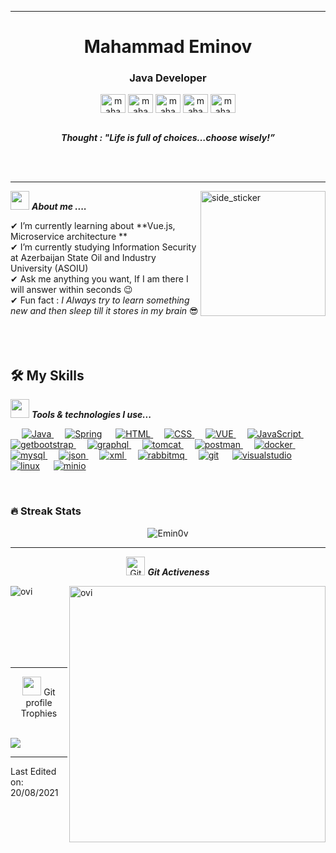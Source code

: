 
<p align="left"> 
 </p>
<hr>
<h1 align="center" >Mahammad Eminov</h1>
<h3 align="center">Java Developer </h3>
<p align="center">
<a href="https://www.linkedin.com/in/mahammademinov/" target="blank"><img align="center" src="https://www.vectorlogo.zone/logos/linkedin/linkedin-icon.svg" alt="mahammademinov" height="30" width="40" /></a>  
<a href="https://github.com/Emin0v" target="blank"><img align="center" src="https://www.vectorlogo.zone/logos/github/github-tile.svg" alt="mahammademinov" height="30" width="40" /></a>  
<a href="https://mahammademinov.medium.com/" target="blank"><img align="center" src="https://www.vectorlogo.zone/logos/medium/medium-tile.svg" alt="mahammademinov" height="30" width="40" /></a>  
<a href="https://wa.me/0775027313" target="blank"><img align="center" src="https://www.vectorlogo.zone/logos/whatsapp/whatsapp-tile.svg" alt="mahammademinov" height="30" width="40" /></a>  
<a href="https://t.me/Emin0v" target="blank"><img align="center" src="https://www.vectorlogo.zone/logos/telegram/telegram-icon.svg" alt="mahammademinov" height="30" width="40" /></a>
</p>

<p align="center">
  <br>
  <b><i align="center">Thought : "Life is full of choices…choose wisely!”</i></b> 
</p>
<br><br>

<hr>

<img align="right" width=200px height=200px alt="side_sticker" src="https://media.giphy.com/media/TEnXkcsHrP4YedChhA/giphy.gif" />

<img src="https://media.giphy.com/media/iY8CRBdQXODJSCERIr/giphy.gif" width="30px">&nbsp;***About me ....***

✔ I’m currently learning about **Vue.js, Microservice architecture **<br>
✔ I’m currently studying Information Security at Azerbaijan State Oil and Industry University (ASOIU)<br>
✔ Ask me anything you want, If I am there I will answer within seconds 😉<br>
✔ Fun fact : *I Always try to learn something new and then sleep till it stores in my brain* 😎<br><br><br><br>

## 🛠️ My Skills

 <img src="https://media.giphy.com/media/iY8CRBdQXODJSCERIr/giphy.gif" width="30px">&nbsp;***Tools & technologies I use...***

<p>
&emsp;
 <a href="">
       <img alt="Java" src="https://www.vectorlogo.zone/logos/java/java-ar21.svg"/>
     </a>
&emsp;
 <a href="https://spring.io/">
       <img alt="Spring" src="https://www.vectorlogo.zone/logos/springio/springio-ar21.svg"/></a>
&emsp; 
 <a href="https://html.com/">
       <img alt="HTML" src="https://www.vectorlogo.zone/logos/w3_html5/w3_html5-ar21.svg"/>
     </a>
&emsp;
 <a href="https://css-tricks.com/">
       <img alt="CSS" src="https://www.vectorlogo.zone/logos/netlifyapp_watercss/netlifyapp_watercss-ar21.svg"/>
     </a>
&emsp;
 <a href="https://vuejs.org/">
       <img alt="VUE" src="https://www.vectorlogo.zone/logos/vuejs/vuejs-ar21.svg"/>
     </a>
&emsp;
 <a href="https://www.javascript.com/">
       <img alt="JavaScript" src="https://www.vectorlogo.zone/logos/javascript/javascript-ar21.svg"/>
     </a>
&emsp;
 <a href="https://getbootstrap.com/">
       <img alt="getbootstrap" src="https://www.vectorlogo.zone/logos/getbootstrap/getbootstrap-ar21.svg"/>
     </a>
     &emsp;
      <a href="https://graphql.org/">
            <img alt="graphql" src="https://www.vectorlogo.zone/logos/graphql/graphql-ar21.svg"/>
          </a>
  &emsp;
     <a href="http://tomcat.apache.org/" target="_blank">
       <img alt="tomcat" src="https://www.vectorlogo.zone/logos/apache_tomcat/apache_tomcat-ar21.svg"/>
     </a>
  &emsp;
   <a href="https://www.postman.com/">
         <img alt="postman" src="https://www.vectorlogo.zone/logos/getpostman/getpostman-ar21.svg"/>
       </a>
  &emsp;
     <a href="https://www.docker.com/">
           <img alt="docker" src="https://www.vectorlogo.zone/logos/docker/docker-ar21.svg"/>
         </a>
  &emsp;
       <a href="https://www.mysql.com/">
               <img alt="mysql" src="https://www.vectorlogo.zone/logos/mysql/mysql-ar21.svg"/>
             </a>
  &emsp;
           <a href="https://www.json.org/json-en.html">
                   <img alt="json" src="https://www.vectorlogo.zone/logos/json/json-ar21.svg"/>
                 </a>
            &emsp;
              <a href="https://www.w3schools.com/xml/">
                               <img alt="xml" src="https://www.vectorlogo.zone/logos/w3c_xml/w3c_xml-ar21.svg"/>
                             </a>
                        &emsp;
                <a href="https://www.rabbitmq.com/">
                                 <img alt="rabbitmq" src="https://www.vectorlogo.zone/logos/rabbitmq/rabbitmq-ar21.svg"/>
                               </a>
  &emsp;
<a href="https://git-scm.com/"><img alt="git" src="https://www.vectorlogo.zone/logos/git-scm/git-scm-ar21.svg"/></a>
  &emsp;
  <a href="https://code.visualstudio.com/"><img alt="visualstudio" src="https://www.vectorlogo.zone/logos/visualstudio_code/visualstudio_code-ar21.svg"/></a>
    &emsp;
    <a href="https://www.linux.org/"><img alt="linux" src="https://www.vectorlogo.zone/logos/linux/linux-ar21.svg"/></a>
      &emsp;
      <a href="https://min.io/"><img alt="minio" src="https://www.vectorlogo.zone/logos/minioio/minioio-ar21.svg"/></a>
        &emsp;
</p>

<br/>

### 🔥 Streak Stats
<p align="center"><img src="https://github-readme-streak-stats.herokuapp.com/?user=Emin0v&theme=algolia" alt="Emin0v"  /></p>

<hr>
<p align="center">
 <img src="https://media.giphy.com/media/W5eoZHPpUx9sapR0eu/giphy.gif" width="30px" alt="Git"/>&nbsp;<i><b>Git Activeness</b></i></p>
 
<p><img align="left" src="https://github-readme-stats.vercel.app/api/top-langs?username=Emin0v&show_icons=true&locale=en&layout=compact&theme=chartreuse-dark" alt="ovi" /></p>
<p>&nbsp;<img align="right" src="https://github-readme-stats.vercel.app/api?username=Emin0v&show_icons=true&locale=en&theme=chartreuse-dark" alt="ovi" width="410" /></p>
<br><br><br><br><br>

<hr>

<p align="center"><img src="https://media.giphy.com/media/QaMcXSekUWx7aogAUr/giphy.gif" width="30" />&nbsp;Git profile Trophies</p><br>
<img src="https://github-profile-trophy.vercel.app/?username=Emin0v&theme=juicyfresh&no-bg=true" />


-----

Last Edited on: 20/08/2021
